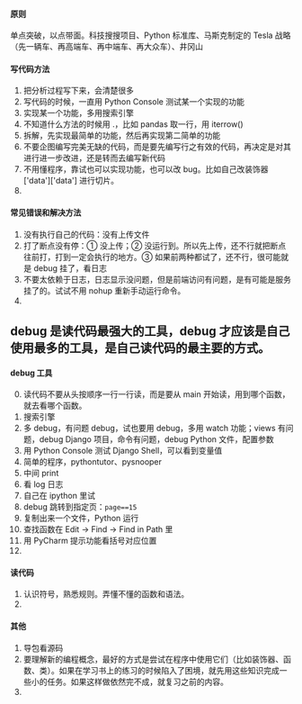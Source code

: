 
#### 原则  

单点突破，以点带面。科技搜搜项目、Python 标准库、马斯克制定的 Tesla 战略（先一辆车、再高端车、再中端车、再大众车）、井冈山  


#### 写代码方法  

1. 把分析过程写下来，会清楚很多  
2. 写代码的时候，一直用 Python Console 测试某一个实现的功能  
3. 实现某一个功能，多用搜索引擎  
4. 不知道什么方法的时候用 .，比如 pandas 取一行，用 iterrow()  
5. 拆解，先实现最简单的功能，然后再实现第二简单的功能  
6. 不要企图编写完美无缺的代码，而是要先编写行之有效的代码，再决定是对其进行进一步改进，还是转而去编写新代码  
7. 不用懂程序，靠试也可以实现功能，也可以改 bug。比如自己改装饰器 ['data']['data'] 进行切片。  
8. 


#### 常见错误和解决方法  

1. 没有执行自己的代码：没有上传文件  
2. 打了断点没有停：① 没上传；② 没运行到。所以先上传，还不行就把断点往前打，打到一定会执行的地方。③ 如果前两种都试了，还不行，很可能就是 debug 挂了，看日志  
3. 不要太依赖于日志，日志显示没问题，但是前端访问有问题，是有可能是服务挂了的。试试不用 nohup 重新手动运行命令。  
4. 


## debug 是读代码最强大的工具，debug 才应该是自己使用最多的工具，是自己读代码的最主要的方式。  

#### debug 工具  

0. 读代码不要从头按顺序一行一行读，而是要从 main 开始读，用到哪个函数，就去看哪个函数。  
01. 搜索引擎  
1. 多 debug，有问题 debug，试也要用 debug，多用 watch 功能；views 有问题，debug Django 项目，命令有问题，debug Python 文件，配置参数  
2. 用 Python Console 测试 Django Shell，可以看到变量值  
3. 简单的程序，pythontutor、pysnooper
4. 中间 print  
5. 看 log 日志  
6. 自己在 ipython 里试  
7. debug 跳转到指定页：`page==15`  
8. 复制出来一个文件，Python 运行  
9. 查找函数在 Edit -> Find -> Find in Path 里  
10. 用 PyCharm 提示功能看括号对应位置
11. 


#### 读代码  

1. 认识符号，熟悉规则。弄懂不懂的函数和语法。  
2. 


#### 其他  

1. 导包看源码  
2. 要理解新的编程概念，最好的方式是尝试在程序中使用它们（比如装饰器、函数、类）。如果在学习书上的练习的时候陷入了困境，就先用这些知识完成一些小的任务。如果这样做依然完不成，就复习之前的内容。  
3. 



